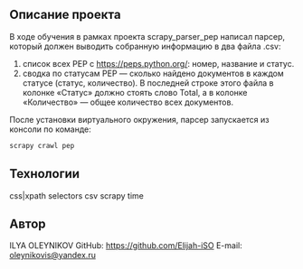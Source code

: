 ## Описание проекта

В ходе обучения в рамках проекта scrapy_parser_pep написал парсер, который должен выводить собранную информацию в два файла .csv:
1. список всех PEP с https://peps.python.org/: номер, название и статус.
2. сводка по статусам PEP — сколько найдено документов в каждом статусе (статус, количество). В последней строке этого файла в колонке «Статус» должно стоять слово Total, а в колонке «Количество» — общее количество всех документов.

После установки виртуального окружения, парсер запускается из консоли по команде:
```bash
scrapy crawl pep 
```

## Технологии
css|xpath selectors
csv
scrapy
time


## Автор
ILYA OLEYNIKOV
GitHub:	https://github.com/Elijah-iSO
E-mail: oleynikovis@yandex.ru